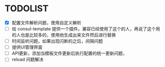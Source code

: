# TODOLIST

- [X] 配置文件解析问题，使用自定义解析
- [ ] 给 consul-template 提供一个插件。兼容已经使用了这个的人，再说了这个用的人也是比较多的，使用他生成出来文件然后进行替换
- [ ] 时间监听问题，如果出现闪断的之后，间隔问题
- [ ] 提供UI管理界面
- [ ] API更新，添加当模板文件更新后执行配置的统一更新问题，
- [ ] reload 问题解决 
